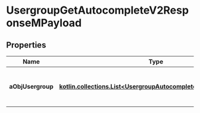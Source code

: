 
# UsergroupGetAutocompleteV2ResponseMPayload

## Properties
| Name | Type | Description | Notes |
| ------------ | ------------- | ------------- | ------------- |
| **aObjUsergroup** | [**kotlin.collections.List&lt;UsergroupAutocompleteElementResponse&gt;**](UsergroupAutocompleteElementResponse.md) | An array of Usergroup autocomplete element response. |  |



